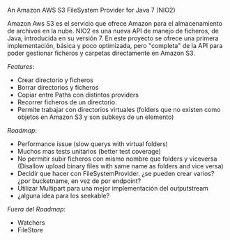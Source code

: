 An Amazon AWS S3 FileSystem Provider for Java 7 (NIO2)

Amazon Aws S3 es el servicio que ofrece Amazon para el almacenamiento de archivos en la nube. NIO2 es una nueva API de manejo de ficheros, de Java, introducida en su versión 7.
En este proyecto se ofrece una primera implementación, básica y poco optimizada, pero "completa" de la API para poder gestionar ficheros y carpetas directamente en Amazon S3.

*Features*:

* Crear directorio y ficheros
* Borrar directorios y ficheros
* Copiar entre Paths con distintos providers
* Recorrer ficheros de un directorio.
* Permite trabajar con directorios virtuales (folders que no existen como objetos en Amazon S3 y son subkeys de un elemento)

*Roadmap*:

* Performance issue (slow querys with virtual folders)
* Muchos mas tests unitarios (better test coverage)
* No permitir subir ficheros con mismo nombre que folders y viceversa (Disallow upload binary files with same name as folders and vice versa)
* Decidir que hacer con FileSystemProvider. ¿se pueden crear varios? ¿por bucketname, en vez de por endpoint?
* Utilizar Multipart para una mejor implementación del outputstream
* ¿alguna idea para los seekable?

*Fuera del Roadmap*:

* Watchers
* FileStore
